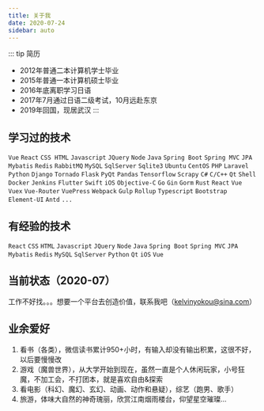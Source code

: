 ```yaml
---
title: 关于我
date: 2020-07-24
sidebar: auto
---
```


::: tip 简历
- 2012年普通二本计算机学士毕业
- 2015年普通一本计算机硕士毕业
- 2016年底离职学习日语
- 2017年7月通过日语二级考试，10月远赴东京
- 2019年回国，现居武汉
:::


## 学习过的技术

`Vue` `React` `CSS HTML` `Javascript` `JQuery` `Node` `Java` `Spring Boot` `Spring MVC` `JPA` `Mybatis` `Redis` `RabbitMQ` `MySQL` `SqlServer` `Sqlite3` `Ubuntu` `CentOS` `PHP` `Laravel` `Python` `Django` `Tornado` `Flask` `PyQt` `Pandas` `Tensorflow` `Scrapy` `C#` `C/C++` `Qt` `Shell` `Docker` `Jenkins` `Flutter` `Swift` `iOS` `Objective-C` `Go` `Gin` `Gorm` `Rust` `React` `Vue` `Vuex` `Vue-Router` `VuePress` `Webpack` `Gulp` `Rollup` `Typescript` `Bootstrap` `Element-UI` `Antd` `...`

## 有经验的技术

`React` `CSS` `HTML` `Javascript` `JQuery` `Node` `Java` `Spring Boot` `Spring MVC` `JPA` `Mybatis` `Redis` `MySQL` `SqlServer` `Python` `Qt` `iOS` `Vue` 

## 当前状态（2020-07）
工作不好找。。。想要一个平台去创造价值，联系我吧（kelvinyokou@sina.com）

## 业余爱好
1. 看书（各类），微信读书累计950+小时，有输入却没有输出积累，这很不好，以后要慢慢改
2. 游戏（魔兽世界），从大学开始到现在，虽然一直是个人休闲玩家，小号狂魔，不加工会，不打团本，就是喜欢自由&探索
3. 看电影（科幻、魔幻、玄幻、动画、动作和悬疑），综艺（跑男、歌手）
4. 旅游，体味大自然的神奇瑰丽，欣赏江南烟雨楼台，仰望星空璀璨...